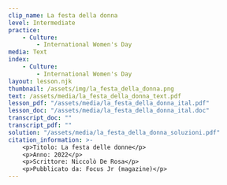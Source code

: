 ```yaml
---
clip_name: La festa della donna
level: Intermediate
practice: 
    - Culture: 
        - International Women's Day
media: Text
index: 
    - Culture: 
        - International Women's Day
layout: lesson.njk
thumbnail: /assets/img/la_festa_della_donna.png
text: /assets/media/la_festa_della_donna_text.pdf
lesson_pdf: "/assets/media/la_festa_della_donna_ital.pdf"
lesson_doc: "/assets/media/la_festa_della_donna_ital.doc"
transcript_doc: ""
transcript_pdf: ""
solution: "/assets/media/la_festa_della_donna_soluzioni.pdf"
citation_information: >- 
    <p>Titolo: La festa delle donne</p>
    <p>Anno: 2022</p>
    <p>Scrittore: Niccolò De Rosa</p>
    <p>Pubblicato da: Focus Jr (magazine)</p>
---
```


